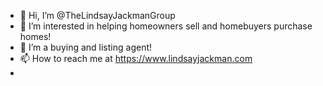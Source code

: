 - 👋 Hi, I’m @TheLindsayJackmanGroup
- 👀 I’m interested in helping homeowners sell and homebuyers purchase homes!
- 🌱 I’m a buying and listing agent!
- 📫 How to reach me at https://www.lindsayjackman.com
- 

<!---
TheLindsayJackmanGroup/TheLindsayJackmanGroup is a ✨ special ✨ repository because its `README.md` (this file) appears on your GitHub profile.
You can click the Preview link to take a look at your changes.
--->

